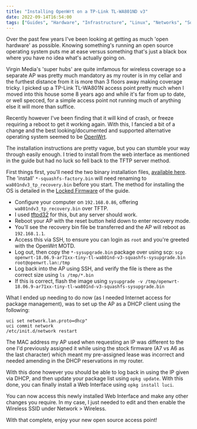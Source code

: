 ```yaml
---
title: "Installing OpenWrt on a TP-Link TL-WA801ND v3"
date: 2022-09-14T16:54:00
tags: ["Guides", "Hardware", "Infrastructure", "Linux", "Networks", "Software"]
---
```


Over the past few years I've been looking at getting as much 'open hardware' as possible. Knowing something's running an open source operating system puts me at ease versus something that's just a black box where you have no idea what's actually going on.

Virgin Media's 'super hubs' are quite imfamous for wireless coverage so a separate AP was pretty much mandatory as my router is in my cellar and the furthest distance from it is more than 3 floors away making coverage tricky.
I picked up a TP-Link TL-WA801N access point pretty much when I moved into this house some 8 years ago and while it's far from up to date, or well specced, for a simple access point not running much of anything else it will more than suffice.

Recently however I've been finding that it will kind of crash, or freeze requiring a reboot to get it working again. With this, I fancied a bit of a change and the best looking/documented and supported alternative operating system seemed to be [OpenWrt](https://openwrt.org/).


The installation instructions are pretty vague, but you can stumble your way through easily enough. I tried to install from the web interface as mentioned in the guide but had no luck so fell back to the TFTP server method.

First things first, you'll need the two binary installation files, [available here](https://openwrt.org/toh/tp-link/tl-wa801nd). The 'install' `*-squashfs-factory.bin` will need renaming to `wa801ndv3_tp_recovery.bin` before you start. The method for installing the OS is detailed in the [Locked Firmware](https://openwrt.org/toh/tp-link/tl-wa801nd#locked_firmware) of the guide.

* Configure your computer on `192.168.0.86`, offering `wa801ndv3_tp_recovery.bin` over TFTP.
* I used [tftpd32](https://bitbucket.org/phjounin/tftpd64/downloads/) for this, but any server should work.
* Reboot your AP with the reset button held down to enter recovery mode.
* You'll see the recovery bin file be transferred and the AP will reboot as `192.168.1.1`.
* Access this via SSH, to ensure you can login as `root` and you're greeted with the OpenWrt MOTD.
* Log out, then copy the `*-sysupgrade.bin` package over using scp: `scp openwrt-18.06.9-ar71xx-tiny-tl-wa801nd-v3-squashfs-sysupgrade.bin root@openwrt.lan:/tmp`
* Log back into the AP using SSH, and verify the file is there as the correct size using `ls /tmp/*.bin`
* If this is correct, flash the image using `sysupgrade -v /tmp/openwrt-18.06.9-ar71xx-tiny-tl-wa801nd-v3-squashfs-sysupgrade.bin`

What I ended up needing to do now (as I needed Internet access for package management), was to set up the AP as a DHCP client using the following:
```
uci set network.lan.proto=dhcp"
uci commit network
/etc/init.d/network restart
```
The MAC address my AP used when requesting an IP  was different to the one I'd previously assigned it while using the stock firmware (A7 vs A6 as the last character) which meant my pre-assigned lease was incorrect and needed amending in the DHCP reservations in my router.

With this done however you should be able to log back in using the IP given via DHCP, and then update your package list using `opkg update`. With this done, you can finally install a Web Interface using `opkg install luci`.

You can now access this newly installed Web Interface and make any other changes you require. In my case, I just needed to edit and then enable the Wireless SSID under Network > Wireless.

With that complete, enjoy your new open source access point!